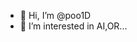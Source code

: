 - 👋 Hi, I’m @poo1D
- 👀 I’m interested in AI,OR...

<!---
poo1D/poo1D is a ✨ special ✨ repository because its `README.md` (this file) appears on your GitHub profile.
You can click the Preview link to take a look at your changes.
--->
